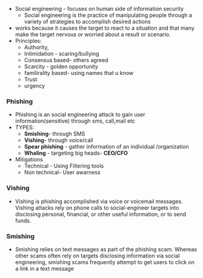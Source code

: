 
- Social engineering  - focuses on human side of information security
	- Social engineering is the practice of manipulating people through a variety of strategies to accomplish desired actions
- works because it causes the target to react to a situation and that many make the target nervous or worried about a result or scenario.
- Principles:
	- Authority,
	- Intimidation - scaring/bullying
	- Consensus based- others agreed
	- Scarcity - golden opportunity
	- familirality based- using names that u know
	- Trust
	- urgency

### Phishing 
- Phishing is an social engineering attack to gain user information(sensitive) through sms, call,mail etc
- TYPES:
	- **Smishing**- through SMS
	- **Vishing**- through voice/call
	- **Spear phishing** - gather information of an individual /organization
	- **Whaling** - targeting big heads- **CEO/CFO**
- Mitigations 
	- Technical - Using Filtering tools
	- Non technical- User awarness

### Vishing
- Vishing is phishing accomplished via voice or voicemail messages. Vishing attacks rely on phone calls to social-engineer targets into disclosing personal, financial, or other useful information, or to send funds.

### Smishing
- Smishing relies on text messages as part of the phishing scam. Whereas other scams often rely on targets disclosing information via social engineering, smishing scams frequently attempt to get users to click on a link in a text message

